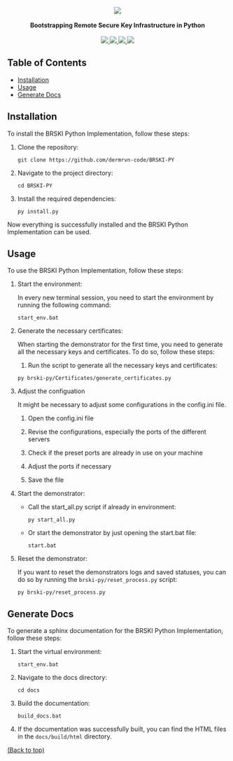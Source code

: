 <!-- @format -->

<p align="center">
  <img src="https://github.com/user-attachments/assets/1503239f-b992-4e11-a61c-d19294b00af4" /><br/><br/>
  <strong>Bootstrapping Remote Secure Key Infrastructure in Python</strong><br/><br/>
  
  <a href="https://python.org/downloads/release/python-3123/">
  <a href="https://python.org/downloads/release/python-3123/">
    <img src="https://img.shields.io/badge/-Python_3.12.3-3776AB?style=for-the-badge&logo=python&logoColor=white">
  </a>
  
  <a href="https://github.com/dermrvn-code/BRSKI-PY">
    <img src="https://img.shields.io/github/last-commit/dermrvn-code/BRSKI-PY?style=for-the-badge">
  </a>

  <a href="https://github.com/dermrvn-code/BRSKI-PY?tab=MIT-1-ov-file#readme">
    <img src="https://img.shields.io/github/license/dermrvn-code/BRSKI-PY?style=for-the-badge">
  </a>

  <img src="https://img.shields.io/badge/Status-Tech_Demo-red?style=for-the-badge">
</p>

## Table of Contents

- [Installation](#installation)
- [Usage](#usage)
- [Generate Docs](#generate-docs)

## Installation

To install the BRSKI Python Implementation, follow these steps:

1. Clone the repository:

   ```shell
   git clone https://github.com/dermrvn-code/BRSKI-PY
   ```

2. Navigate to the project directory:

   ```shell
   cd BRSKI-PY
   ```

3. Install the required dependencies:

   ```shell
   py install.py
   ```

Now everything is successfully installed and the BRSKI Python Implementation can be used.

## Usage

To use the BRSKI Python Implementation, follow these steps:

1. Start the environment:

   In every new terminal session, you need to start the environment by running the following command:

   ```shell
   start_env.bat
   ```

2. Generate the necessary certificates:

   When starting the demonstrator for the first time, you need to generate all the necessary keys and certificates. To do so, follow these steps:

   1.  Run the script to generate all the necessary keys and certificates:

   ```shell
   py brski-py/Certificates/generate_certificates.py
   ```

3. Adjust the configuation

   It might be necessary to adjust some configurations in the config.ini file.

   1. Open the config.ini file

   2. Revise the configurations, especially the ports of the different servers

   3. Check if the preset ports are already in use on your machine

   4. Adjust the ports if necessary

   5. Save the file

4. Start the demonstrator:

   - Call the start_all.py script if already in environment:

     ```shell
     py start_all.py
     ```

   - Or start the demonstrator by just opening the start.bat file:

     ```shell
     start.bat
     ```

5. Reset the demonstrator:

   If you want to reset the demonstrators logs and saved statuses, you can do so by running the `brski-py/reset_process.py` script:

   ```shell
   py brski-py/reset_process.py
   ```

## Generate Docs

To generate a sphinx documentation for the BRSKI Python Implementation, follow these steps:

1. Start the virtual environment:

   ```shell
   start_env.bat
   ```

2. Navigate to the docs directory:

   ```shell
   cd docs
   ```

3. Build the documentation:

   ```shell
   build_docs.bat
   ```

4. If the documentation was successfully built, you can find the HTML files in the `docs/build/html` directory.

[(Back to top)](#table-of-contents)
